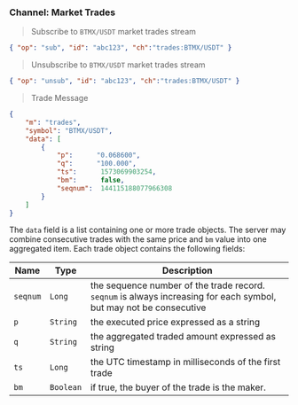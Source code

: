 ### Channel: Market Trades

> Subscribe to `BTMX/USDT` market trades stream

```json
{ "op": "sub", "id": "abc123", "ch":"trades:BTMX/USDT" }
```

> Unsubscribe to `BTMX/USDT` market trades stream

```json
{ "op": "unsub", "id": "abc123", "ch":"trades:BTMX/USDT" }
```

> Trade Message 

```json
{
    "m": "trades",
    "symbol": "BTMX/USDT",
    "data": [
        {
            "p":      "0.068600",
            "q":      "100.000",
            "ts":      1573069903254,
            "bm":      false,
            "seqnum":  144115188077966308
        }
    ]
}
```

The `data` field is a list containing one or more trade objects. The server may combine consecutive trades with the same price and `bm` 
value into one aggregated item. Each trade object contains the following fields:

 Name     | Type       | Description                                                                                    
--------- | ---------- | ---------------------------------------------------------------------------------------------- 
 `seqnum` | `Long`     | the sequence number of the trade record. `seqnum` is always increasing for each symbol, but may not be consecutive 
 `p`      | `String`   | the executed price expressed as a string                                                       
 `q`      | `String`   | the aggregated traded amount expressed as string                                               
 `ts`     | `Long`     | the UTC timestamp in milliseconds of the first trade                                           
 `bm`     | `Boolean`  | if true, the buyer of the trade is the maker.                